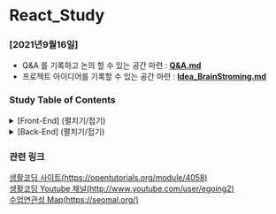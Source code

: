 # React_Study 
### [2021년9월16일]
- Q&A 를 기록하고 논의 할 수 있는 공간 마련 : **[Q&A.md](./Q&A.md)**
- 프로젝트 아이디어를 기록할 수 있는 공간 마련 : **[Idea_BrainStroming.md](./Idea_BrainStorming.md)**


### Study Table of Contents

<details>
<summary>[Front-End] (펼치기/접기)</summary><br>

  - 리액트 클래스 스타일 vs. 함수 스타일 편 {-[9/8일]-}
    - 수업 소개
    - 수업의 목표
    - state
    - 클래스에서 라이프사이클 구현하기
  - React Router DOM 편 {-[9/8일]-}
    - 수업 소개
    - 실습 준비
    - Router
    - Link
    - Nested Routing
  - React & Ajax 편 {-[9/15일]-}
    - 수업 소개
    - 실습 준비
    - Ajax로 컴포넌트 초기화하기
    - Ajax로 컴포넌트 상태 변경하기
    - 프레젠테이션 컨테이너에서 데이터 종속성 제거하기
    - 로딩 중 기능 구현
  - React Redux 편 {-[9/15일]-}
    - 수업 소개
    - 수업 계획
    - Redux 없는 React 컴포넌트 구조 만들기
    - Redux 도입
    - 리액트 컴포넌트에서 리덕스에 종속된 기능을 제거
    - react-redux가 필요한 이유

</details>

<details>
<summary>[Back-End] (펼치기/접기)</summary><br>

  - 자바스크립트와 Node.js {-[9/29일]-}
    - Node.js 시작하기
    - 수업의 목적
    - Node.js-설치
    - Node.js-공부 방법
    - Node.js-웹 서버 만들기
    - 자바스크립트-데이터 타입
    - 자바스크립트-변수
    - 자바스크립트-템플릿 리터럴
    - Node.js-URL 이해하기
    - Node.js-URL로 입력된 값 사용하기
    - App-동적인 웹 페이지 만들기
    - Node.js-파일 읽기
    - App-파일을 읽어서 본문 구현하기
    - 자바스크립트-Boolean
    - 자바스크립트-비교 연산자
    - 자바스크립트-제어문
    - 자바스크립트-조건문
    - 자바스크립트-콘솔에서 입력받기
    - App-오류 페이지와 홈페이지 구현
    - 자바스크립트-반복문
    - 자바스크립트-배열
    - 자바스크립트-배열과 반복문
    - Node.js-파일 목록 알아내기
    - Node.js-글 목록 출력하기
    - 자바스크립트-함수
    - App-함수를 이용해 코드 정리하기
    - 수업의 정상
    - Node.js-동기와 비동기 그리고 콜백
    - Node.js-패키지 매니저와 PM2
    - HTML-Form
    - App-글 생성 UI 만들기
    - App-POST 방식으로 전송된 데이터 받기
    - App-파일 생성과 리다이렉션
    - App-글 수정(수정 링크 생성)
    - App-글 수정(수정할 정보 전송)
    - App-글 수정(수정된 내용 저장)
    - App-글 삭제(삭제 버튼 구현)
    - App-글 삭제 기능 완성
    - 자바스크립트-객체의 형식
    - 자바스크립트-객체의 반복
    - 자바스크립트- 객체(값으로서의 함수)
    - 자바스크립트-객체(데이터와 값을 담는 그릇으로서의 함수)
    - App-템플릿 기능 정리정돈하기
    - Node.js-모듈의 형식
    - App-모듈의 활용
    - App-입력 정보에 대한 보안
    - App-출력 정보에 대한 보안
    - 수업을 마치며
  - MySQL(Skip예정)
    - ~~수업 소개~~
    - ~~실습 준비~~
    - ~~mysql 모듈의 기본 사용법~~
    - ~~mysql 모듈을 이용한 홈페이지 구현~~
    - ~~mysql로 상세 보기 구현~~
    - ~~mysql을 이용한 글 생성 기능 구현~~
    - ~~mysql로 글 수정 기능 구현~~
    - ~~mysql로 글 삭제 기능 구현~~
    - ~~JOIN을 이용한 상세 보기 구현~~
    - ~~글 생성 구현~~
    - ~~글 수정 구현~~
    - ~~수업의 정상~~
    - ~~Node.js의 DB 설정 정보 정리~~
    - ~~Node.js 코드 정리~~
    - ~~저자 관리 기능 구현~~
    - ~~저자 목록 보기 기능 구현~~
    - ~~저자 생성 기능 구현~~
    - ~~저자 수정 기능 구현~~
    - ~~저자 삭제 기능 구현~~
    - ~~보안: SQL 인젝션~~
    - ~~보안: 이스케이프~~
    - ~~수업을 마치며~~
  - Express 편 {-[10/6일]-}
    - 수업 소개
    - 실습 준비
    - Hello world
    - 홈페이지 구현
    - 상세 보기 페이지 구현
    - 페이지 생성 구현
    - 페이지 수정 구현
    - 페이지 삭제 구현
    - 익스프레스 미들웨어 사용하기
    - 익스프레스 미들웨어 만들기
    - 미들웨어의 실행 순서
    - 정적인 파일의 서비스
    - 에러 처리
    - 라우터
    - 보안
    - 익스프레스 제너레이터
  - 쿠키와 인증 편 {-[10/13일]-}
    - 수업 소개
    - 실습 준비
    - 쿠키의 생성
    - 쿠키 읽기
    - 쿠키 활용
    - 세션(Session)과 영구 쿠키(Permanent 쿠키)
    - 쿠키 옵션(Secure와 HttpOnly)
    - 쿠키 옵션(Path와 Domain)
    - 쿠키를 이용한 인증 기능 구현
  - 세션과 인증 편  {-[10/13일]-}
    - 수업 소개
    - express-session 미들웨어 구동
    - express-session의 옵션
    - express-session의 session 객체
    - express-session의 session store
    - express-session을 이용한 인증 구현
  - Passport.js 편  {-[10/20일]-}
    - 수업 소개
    - Passport.js 설치
    - 인증과 구현
    - 자격 확인
    - 세션 이용
    - 로그인 확인
    - 로그아웃
    - 플래시 메시지
    - 플래시 메시지 적용하기
    - 리팩터링
  - 다중 사용자 편 {-[10/20일]-}
    - 수업 소개
    - 수업의 목적
    - 회원 가입 UI 만들기
    - 회원 정보 저장하기
    - 세션 스토어에 저장하기
    - 로그인 기능 구현
    - 글 쓰기에 접근 제어 적용하기
    - 글 목록에 lowdb 적용하기
    - 글 수정에 접근 제어 적용하기
    - 글 삭제에 접근 제어 적용하기
    - 비밀번호 저장하기

</details>


### 관련 링크  
[생활코딩 사이트(https://opentutorials.org/module/4058)](https://opentutorials.org/module/4058)  
[생활코딩 Youtube 채널(http://www.youtube.com/user/egoing2)](http://www.youtube.com/user/egoing2)  
[수업연관성 Map(https://seomal.org/)](https://seomal.org/)  
